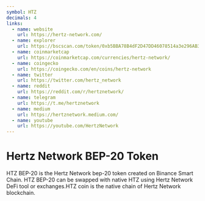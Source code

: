 ```yaml
---
symbol: HTZ
decimals: 4
links:
  - name: website
    url: https://hertz-network.com/
  - name: explorer
    url: https://bscscan.com/token/0xb5BBA78B4dF2D47DD46078514a3e296AB3c344Fe
  - name: coinmarketcap
    url: https://coinmarketcap.com/currencies/hertz-network/
  - name: coingecko
    url: https://coingecko.com/en/coins/hertz-network
  - name: twitter
    url: https://twitter.com/hertz_network
  - name: reddit
    url: https://reddit.com/r/hertznetwork/
  - name: telegram
    url: https://t.me/hertznetwork
  - name: medium
    url: https://hertznetwork.medium.com/
  - name: youtube
    url: https://youtube.com/HertzNetwork
---
```


# Hertz Network BEP-20 Token

HTZ BEP-20 is the Hertz Network bep-20 token created on Binance Smart Chain. HTZ BEP-20 can be swapped with native HTZ using Hertz Network DeFi tool or exchanges.HTZ coin is the native chain of Hertz Network blockchain.
